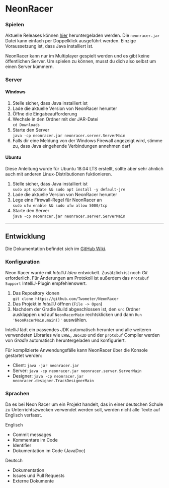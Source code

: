 ﻿# NeonRacer

### Spielen

Aktuelle Releases können [hier](https://github.com/Twometer/NeonRacer/releases) heruntergeladen werden. Die `neonracer.jar` Datei kann einfach per Doppelklick ausgeführt werden. Einzige Voraussetzung ist, dass Java installiert ist.

NeonRacer kann nur im Multiplayer gespielt werden und es gibt keine öffentlichen Server. Um spielen zu können, musst du dich also selbst um einen Server kümmern.

### Server

#### Windows
1. Stelle sicher, dass Java installiert ist 
2. Lade die aktuelle Version von NeonRacer herunter
3. Öffne die Eingabeaufforderung
4. Wechsle in den Ordner mit der JAR-Datei  
`cd Downloads`
5. Starte den Server  
`java -cp neonracer.jar neonracer.server.ServerMain`
6. Falls dir eine Meldung von der Windows Firewall angezeigt wird, stimme zu, dass Java eingehende Verbindungen annehmen darf

#### Ubuntu
Diese Anleitung wurde für Ubuntu 18.04 LTS erstellt, sollte aber sehr ähnlich auch mit anderen Linux-Distributionen fuktionieren.
1. Stelle sicher, dass Java installiert ist  
`sudo apt update && sudo apt install -y default-jre`
2. Lade die aktuelle Version von NeonRacer herunter
3. Lege eine Firewall-Regel für NeonRacer an  
`sudo ufw enable && sudo ufw allow 5000/tcp`
4. Starte den Server  
`java -cp neonracer.jar neonracer.server.ServerMain`

---

## Entwicklung
Die Dokumentation befindet sich im [GitHub Wiki](https://github.com/Twometer/NeonRacer/wiki).

### Konfiguration

Neon Racer wurde mit _IntelliJ Idea_ entwickelt. Zusätzlich ist noch _Git_ erforderlich.
Für Änderungen am Protokoll ist außerdem das `Protobuf Support` IntelliJ-Plugin empfehlenswert.

1. Das Repository klonen  
`git clone https://github.com/Twometer/NeonRacer`
2. Das Projekt in _IntelliJ_ öffnen (`File -> Open`)
3. Nachdem der Gradle Build abgeschlossen ist, den `src` Ordner ausklappen und auf `NeonRacerMain` rechtsklicken und dann `Run 'NeonRacerMain.main()'` auswählen.

IntelliJ lädt ein passendes JDK automatisch herunter und alle weiteren verwendeten Libraries wie `LWGL`, `JBox2D` und der `protobuf` Compiler werden von _Gradle_ automatisch heruntergeladen und konfiguriert.

Für komplizierte Anwendungsfälle kann NeonRacer über die Konsole gestartet werden:
- Client: `java -jar neonracer.jar`
- Server: `java -cp neonracer.jar neonracer.server.ServerMain`
- Designer: `java -cp neonracer.jar neonracer.designer.TrackDesignerMain`

### Sprachen

Da es bei Neon Racer um ein Projekt handelt, das in einer deutschen Schule zu Unterrichtszwecken verwendet werden soll, werden nicht alle Texte auf Englisch verfasst.

Englisch
- Commit messages
- Kommentare im Code
- Identifier
- Dokumentation im Code (JavaDoc)

Deutsch
- Dokumentation
- Issues und Pull Requests
- Externe Dokumente
